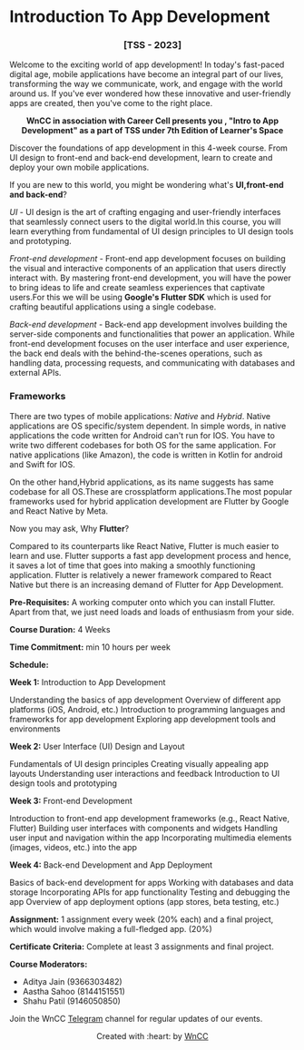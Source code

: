 # Introduction To App Development
### <div align="center">[TSS - 2023]</div>
Welcome to the exciting world of app development! In today's fast-paced digital age, mobile applications have become an integral part of our lives, transforming the way we communicate, work, and engage with the world around us. If you've ever wondered how these innovative and user-friendly apps are created, then you've come to the right place.

<div align="center">
<b>WnCC in association with Career Cell presents you , "Intro to App Development" as a part of TSS under 7th Edition of Learner's Space</b>
</div> 

Discover the foundations of app development in this 4-week course. From UI design to front-end and back-end development, learn to create and deploy your own mobile applications.

If you are new to this world, you might be wondering what's **UI,front-end and back-end**?

*UI* - UI design is the art of crafting engaging and user-friendly interfaces that seamlessly connect users to the digital world.In this course, you will learn everything from fundamental of UI design principles to UI design tools and prototyping.

*Front-end development* - Front-end app development focuses on building the visual and interactive components of an application that users directly interact with. By mastering front-end development, you will have the power to bring ideas to life and create seamless experiences that captivate users.For this we will be using **Google's Flutter SDK** which is used for crafting beautiful applications using a single codebase.

*Back-end development* - Back-end app development involves building the server-side components and functionalities that power an application. While front-end development focuses on the user interface and user experience, the back end deals with the behind-the-scenes operations, such as handling data, processing requests, and communicating with databases and external APIs.
### Frameworks
There are two types of mobile applications: *Native* and *Hybrid*. Native applications are OS specific/system dependent. In simple words, in native applications the code written for Android can't run for IOS. You have to write two different codebases for both OS for the same application. For native applications (like Amazon), the code is written in Kotlin for android and Swift for IOS.

On the other hand,Hybrid applications, as its name suggests has same codebase for all OS.These are crossplatform applications.The most popular frameworks used for hybrid application development are Flutter by Google and React Native by Meta.

Now you may ask, Why **Flutter**?

Compared to its counterparts like React Native, Flutter is much easier to learn and use. Flutter supports a fast app development process and hence, it saves a lot of time that goes into making a smoothly functioning application. Flutter is relatively a newer framework compared to React Native but there is an increasing demand of Flutter for App Development.

**Pre-Requisites:** A working computer onto which you can install Flutter. Apart from that, we just need loads and loads of enthusiasm from your side.

**Course Duration:** 4 Weeks

**Time Commitment:** min 10 hours per week

**Schedule:**

**Week 1:** Introduction to App Development

Understanding the basics of app development
Overview of different app platforms (iOS, Android, etc.)
Introduction to programming languages and frameworks for app development
Exploring app development tools and environments

**Week 2:** User Interface (UI) Design and Layout

Fundamentals of UI design principles
Creating visually appealing app layouts
Understanding user interactions and feedback
Introduction to UI design tools and prototyping

**Week 3:** Front-end Development

Introduction to front-end app development frameworks (e.g., React Native, Flutter)
Building user interfaces with components and widgets
Handling user input and navigation within the app
Incorporating multimedia elements (images, videos, etc.) into the app

**Week 4:** Back-end Development and App Deployment

Basics of back-end development for apps
Working with databases and data storage
Incorporating APIs for app functionality
Testing and debugging the app
Overview of app deployment options (app stores, beta testing, etc.)

**Assignment:** 1 assignment every week (20% each) and a final project, which would involve making a full-fledged app. (20%)

**Certificate Criteria:** Complete at least 3 assignments and final project.

**Course Moderators:**

* Aditya Jain (9366303482)
* Aastha Sahoo (8144151551)
* Shahu Patil  (9146050850)

Join the WnCC [Telegram](https://t.me/joinchat/WHfOTR41RrD9DLL6) channel for regular updates of our events.

<p align="center">Created with :heart: by <a href="https://www.wncc-iitb.org/">WnCC</a></p>

